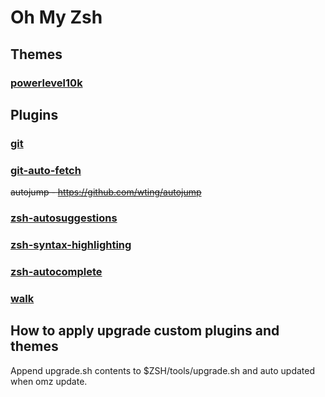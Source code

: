 # Oh My Zsh

## Themes

### [powerlevel10k](https://github.com/romkatv/powerlevel10k)

## Plugins

### [git](https://github.com/ohmyzsh/ohmyzsh/tree/master/plugins/git)

### [git-auto-fetch](https://github.com/ohmyzsh/ohmyzsh/tree/master/plugins/git-auto-fetch)

~~autojump - <https://github.com/wting/autojump>~~

### [zsh-autosuggestions](https://github.com/zsh-users/zsh-autosuggestions)

### [zsh-syntax-highlighting](https://github.com/zsh-users/zsh-syntax-highlighting)

### [zsh-autocomplete](https://github.com/marlonrichert/zsh-autocomplete)

### [walk](https://github.com/antonmedv/walk)

## How to apply upgrade custom plugins and themes

Append upgrade.sh contents to $ZSH/tools/upgrade.sh and auto updated when omz update.
